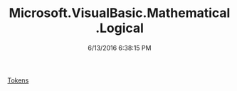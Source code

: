 ﻿---
title: Microsoft.VisualBasic.Mathematical.Logical
date: 6/13/2016 6:38:15 PM
---

[Tokens](T-Microsoft.VisualBasic.Mathematical.Logical.Tokens.html)
